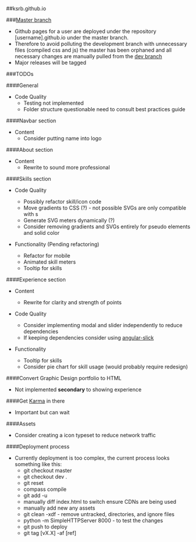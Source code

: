 ##ksrb.github.io

###[Master branch](https://github.com/ksrb/ksrb.github.io/tree/master)
* Github pages for a user are deployed under the repository [username].github.io under the master branch.
* Therefore to avoid polluting the development branch with unnecessary files (compiled css and js) the master
has been orphaned and all necessary changes are manually pulled from the [dev branch](https://github.com/ksrb/ksrb.github.io/tree/dev)
* Major releases will be tagged

###TODOs

####General
* Code Quality
    * Testing not implemented
    * Folder structure questionable need to consult best practices guide

####Navbar section
* Content
    * Consider putting name into logo

####About section
* Content
    * Rewrite to sound more professional

####Skills section
* Code Quality 
    * Possibly refactor skill/icon code
    * Move gradients to CSS (?) - not possible SVGs are only compatible with <linearGradient>s
    * Generate SVG meters dynamically (?)
    * Consider removing gradients and SVGs entirely for pseudo elements and solid color
    
* Functionality (Pending refactoring)
    * Refactor for mobile
    * Animated skill meters
    * Tooltip for skills

####Experience section
* Content
    * Rewrite for clarity and strength of points
    
* Code Quality
    * Consider implementing modal and slider independently to reduce dependencies
    * If keeping dependencies consider using [angular-slick](https://github.com/vasyabigi/angular-slick)

* Functionality
    * Tooltip for skills 
    * Consider pie chart for skill usage (would probably require redesign)
    
####Convert Graphic Design portfolio to HTML
* Not implemented **secondary** to showing experience

####Get [Karma](http://karma-runner.github.io/0.12/index.html) in there
* Important but can wait

####Assets
* Consider creating a icon typeset to reduce network traffic

####Deployment process
* Currently deployment is too complex, the current process looks something like this:
    * git checkout master
    * git checkout dev .
    * git reset
    * compass compile
    * git add -u
    * manually diff index.html to switch ensure CDNs are being used
    * manually add new any assets
    * git clean -xdf - remove untracked, directories, and ignore files
    * python -m SimpleHTTPServer 8000 - to test the changes 
    * git push to deploy
    * git tag [vX.X] -af [ref]